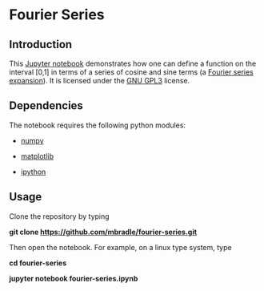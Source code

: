# Fourier Series

## Introduction

This [Jupyter notebook](https://jupyter-notebook.readthedocs.io/en/stable/) demonstrates how one can define a function on the interval [0,1] in terms of a series of cosine and sine terms (a [Fourier series expansion](http://mathworld.wolfram.com/FourierSeries.html)).  It is licensed under the [GNU GPL3](https://www.gnu.org/licenses/gpl-3.0.en.html) license.

## Dependencies

The notebook requires the following python modules:

- [numpy](https://pypi.org/project/numpy/)

- [matplotlib](https://pypi.org/project/matplotlib/)

- [ipython](https://pypi.org/project/ipython/)

## Usage

Clone the repository by typing

**git clone https://github.com/mbradle/fourier-series.git**

Then open the notebook.  For example, on a linux type system, type

**cd fourier-series**

**jupyter notebook fourier-series.ipynb**
